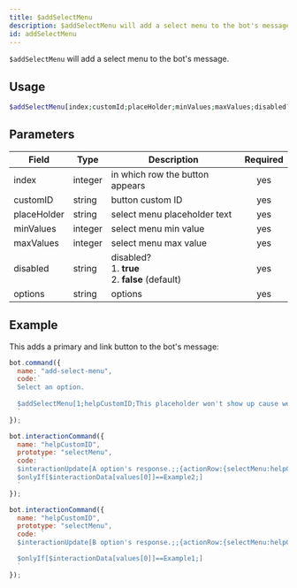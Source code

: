 ```yaml
---
title: $addSelectMenu 
description: $addSelectMenu will add a select menu to the bot's message.
id: addSelectMenu
---
```


`$addSelectMenu` will add a select menu to the bot's message.

## Usage

```php
$addSelectMenu[index;customId;placeHolder;minValues;maxValues;disabled?;label:description:value:default?:emoji?;...]
```

## Parameters 


| Field       | Type    | Description                                                | Required |
| ----------- | ------- | ---------------------------------------------------------- |:--------:|
| index       | integer | in which row the button appears                            |    yes   |
| customID    | string  | button custom ID                                           |    yes   |
| placeHolder | string  | select menu placeholder text                               |    yes   |
| minValues   | integer | select menu min value                                      |    yes   |
| maxValues   | integer | select menu max value                                      |    yes   |
| disabled    | string  | disabled? <br /> 1. **true** <br /> 2. **false** (default) |    yes   |
| options     | string  | options                                                    |    yes   |



## Example

This adds a primary and link button to the bot's message:

```javascript
bot.command({
  name: "add-select-menu",
  code:`
  Select an option.
  
  $addSelectMenu[1;helpCustomID;This placeholder won't show up cause we have selected default field as yes;1;1;no;A Option:Description of A option:Example2:no:👋;B Option::Example1:true]
  `
});

bot.interactionCommand({
  name: "helpCustomID",
  prototype: "selectMenu", 
  code: `
  $interactionUpdate[A option's response.;;{actionRow:{selectMenu:helpCustomID:Menu has been disabled:1:1:true:{selectMenuOptions:This won't show up:Example2:Either this.:false}{selectMenuOptions:This won't show up either.:Example1:cause menu disabled.:false}}}]
  $onlyIf[$interactionData[values[0]]==Example2;]
  `
});

bot.interactionCommand({
  name: "helpCustomID",
  prototype: "selectMenu", 
  code: `
  $interactionUpdate[B option's response.;;{actionRow:{selectMenu:helpCustomID:Menu has been disabled:1:1:true:{selectMenuOptions:This won't show up:Example2:Either this.:false}{selectMenuOptions:This won't show up either.:Example1:cause menu disabled.:false}}}]

  $onlyIf[$interactionData[values[0]]==Example1;]
  `
});
```

[dp]: https://discord.com/developers/docs/interactions/message-components#button-object-button-styles
